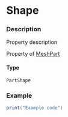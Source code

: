 # Shape
### Description
Property description

Property of [MeshPart](/classes/MeshPart/)

#### Type
`PartShape`

### Example
```lua
print("Example code")
```
